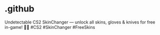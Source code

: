 # .github
Undetectable CS2 SkinChanger — unlock all skins, gloves &amp; knives for free in-game! 🎨💎 #CS2 #SkinChanger #FreeSkins
